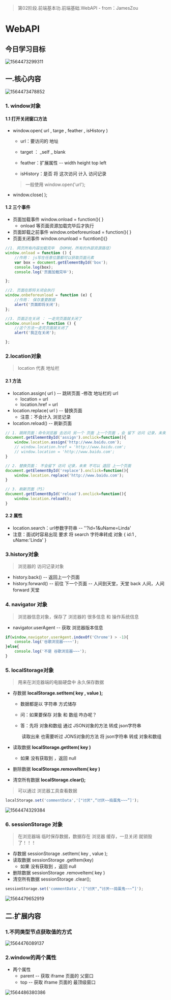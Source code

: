 > 第02阶段.前端基本功.前端基础.WebAPI - from：JamesZou

# WebAPI

## 今日学习目标

![1564473299311](assets/1564473299311.png)

## 一.核心内容

![1564473478852](assets/1564473478852.png)

### 1. window对象

#### 1.1 打开关闭窗口方法

- window.open( url , targe , feather , isHistory )

  - url：要访问的 地址

  - target ： _self      _ blank

  - feather：扩展属性 -- width     height    top    left

  - isHistory：是否 将 这次访问 计入 访问记录

  > 一般使用 window.open('url');

- window.close( );

#### 1.2 三个事件

- 页面加载事件 window.onload  = function(){ }
  - onload 等页面资源加载完毕后才执行
- 页面卸载之前事件 window.onbeforeunload = function(){ }
- 页面关闭事件 window.onunload = fucntion(){}

```js
//1. 网页所有内容加载完毕 （DOM树，所有的外部资源路径）
window.onload = function () {
    //作用： js写在任意位置都可以获取页面元素
    var box = document.getElementById('box');
    console.log(box);
    console.log('页面加载完毕');

};

//2. 页面在即将关闭会执行
window.onbeforeunload = function (e) {
    //作用： 保存重要数据
    alert('页面即将关闭');
};

//3. 页面正在关闭 ： 一走完页面就关闭了
window.onunload = function () {
    //这个方法一走完页面就关闭了
    alert('我正在关闭');

};
```



### 2.location对象

> location 代表 地址栏

#### 2.1 方法

- location.assign( url ) -- 跳转页面 -修改 地址栏的 url
  - location = url
  - location.href = url
- location.replace( url ) -- 替换页面
  - 注意：不会计入 浏览记录
- location.reload() -- 刷新页面

```js
// 1. 跳转页面：命令浏览器 去访问 另一个 页面 上一个页面 ，会 留下 访问 记录，未来 可以 退回
document.getElementById('assign').onclick=function(){
    window.location.assign('http://www.baidu.com');
    // window.location.href = 'http://www.baidu.com';
    // window.location = 'http://www.baidu.com';
}

// 2. 替换页面： 不会留下 访问 记录，未来 不可以 退回 上一个页面
document.getElementById('replace').onclick=function(){
    window.location.replace('http://www.baidu.com');
}

// 3. 刷新页面（f5）
document.getElementById('reload').onclick=function(){
    window.location.reload();
}
```



#### 2.2 属性

- location.search：url参数字符串 -- ''?id=1&uName=Linda'
- 注意：面试时容易出现 要求 将 search 字符串转成 对象 { id:1 , uName:'Linda' }

### 3.history对象

> 浏览器的 访问记录对象

- history.back()  -- 返回上一个页面
- history.forward() -- 前往 下一个页面  -- 人间到天堂，天堂 back 人间，人间 forward 天堂

### 4. navigator 对象

> 浏览器信息对象，保存了 浏览器的 很多信息 和 操作系统信息

- navigator.userAgent -- 获取 浏览器版本信息

```js
if(window.navigator.userAgent.indexOf('Chrome') > -1){
    console.log('谷歌浏览器~~~~');
}else{
    console.log('不是 谷歌浏览器~~~');
}
```

### 5. localStorage对象

> 用来在浏览器端的电脑硬盘中 永久保存数据

- 存数据        **localStorage.setItem( key , value );**

  - 数据都是以 字符串 方式储存

  - 问：如果要保存 对象 和 数组 咋办呢？

  - 答：先将 对象和数组 通过 JSON对象的方法 转成 json字符串

    ​         读取出来 也需要听过 JONS对象的方法 将 json字符串 转成 对象和数组

- 读取数据 **localStorage.getItem( key )**

  - 如果 没有获取到 ，返回 null

- 删除数据 **localStorage.removeItem( key )**

- 清空所有数据 **localStorage.clear();**


> 可以通过 浏览器工具查看数据

```js
localStorage.set('commentData','["讨厌",“讨厌~~捣蛋鬼~~~”]');
```

![1564474329384](assets/1564474329384.png)

### 6. sessionStorage 对象

> 在浏览器端 临时保存数据，数据存在 浏览器 缓存，一旦关闭 就销毁了！！！

- 存数据        sessionStorage .setItem( key , value );
- 读取数据    sessionStorage .getItem(key)
  - 如果 没有获取到 ，返回 null
- 删除数据 sessionStorage .removeItem( key )
- 清空所有数据 sessionStorage .clear();

```js
sessionStorage.set('commentData','["讨厌",“讨厌~~捣蛋鬼~~~”]');
```

![1564479652919](assets/1564479652919.png)

## 二.扩展内容

### 1.不同类型节点获取值的方式

![1564476089137](assets/1564476089137.png)

### 2.window的两个属性

+ 两个属性
  + parent -- 获取 iframe 页面的 父窗口
  + top --      获取 iframe 页面的 最顶级窗口

![1564486380386](assets/1564486380386.png)